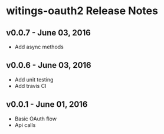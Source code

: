 # witings-oauth2 Release Notes

## v0.0.7 - June 03, 2016

- Add async methods

## v0.0.6 - June 03, 2016

- Add unit testing
- Add travis CI

## v0.0.1 - June 01, 2016

- Basic OAuth flow
- Api calls